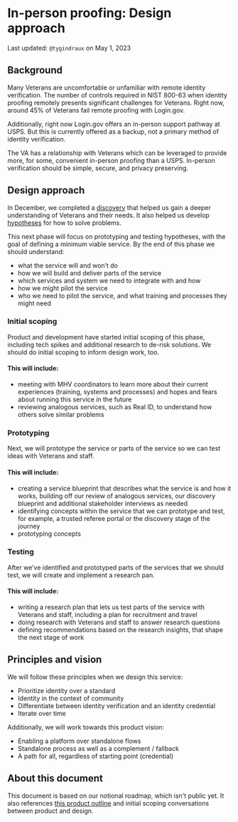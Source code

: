 # In-person proofing: Design approach

Last updated: `@tygindraux` on May 1, 2023 

## Background

Many Veterans are uncomfortable or unfamiliar with remote identity verification. The number of controls required in NIST 800-63 when identity proofing remotely presents significant challenges for Veterans. Right now, around 45% of Veterans fail remote proofing with Login.gov.

Additionally, right now Login.gov offers an in-person support pathway at USPS. But this is currently offered as a backup, not a primary method of identity verification.

The VA has a relationship with Veterans which can be leveraged to provide more, for some, convenient in-person proofing than a USPS. In-person verification should be simple, secure, and privacy preserving.

## Design approach

In December, we completed a [discovery](https://github.com/department-of-veterans-affairs/va.gov-team/tree/master/products/login.gov-adoption/research/2022-10-Login.gov-Adoption-Discovery-Research) that helped us gain a deeper understanding of Veterans and their needs. It also helped us develop [hypotheses](https://github.com/department-of-veterans-affairs/va.gov-team/blob/master/products/login.gov-adoption/products/in-person%20support/product-brief.md) for how to solve problems.

This next phase will focus on prototyping and testing hypotheses, with the goal of defining a minimum viable service. By the end of this phase we should understand:
- what the service will and won’t do
- how we will build and deliver parts of the service
- which services and system we need to integrate with and how
- how we might pilot the service
- who we need to pilot the service, and what training and processes they might need

### Initial scoping

Product and development have started initial scoping of this phase, including tech spikes and additional research to de-risk solutions. We should do initial scoping to inform design work, too.

#### This will include:
- meeting with MHV coordinators to learn more about their current experiences (training, systems and processes) and hopes and fears about running this service in the future
- reviewing analogous services, such as Real ID, to understand how others solve similar problems

### Prototyping

Next, we will prototype the service or parts of the service so we can test ideas with Veterans and staff.

#### This will include:
- creating a service blueprint that describes what the service is and how it works, building off our review of analogous services, our discovery blueprint and additional stakeholder interviews as needed
- identifying concepts within the service that we can prototype and test, for example, a trusted referee portal or the discovery stage of the journey
- prototyping concepts

### Testing

After we’ve identified and prototyped parts of the services that we should test, we will create and implement a research pan.

#### This will include:
- writing a research plan that lets us test parts of the service with Veterans and staff, including a plan for recruitment and travel
- doing research with Veterans and staff to answer research questions
- defining recommendations based on the research insights, that shape the next stage of work

## Principles and vision

We will follow these principles when we design this service:
- Prioritize identity over a standard
- Identity in the context of community
- Differentiate between identity verification and an identity credential
- Iterate over time

Additionally, we will work towards this product vision:
- Enabling a platform over standalone flows
- Standalone process as well as a complement / fallback
- A path for all, regardless of starting point (credential)

## About this document 

This document is based on our notional roadmap, which isn't public yet. It also references [this product outline](https://github.com/department-of-veterans-affairs/va.gov-team/blob/master/products/login.gov-adoption/products/in-person%20support/product-brief.md) and initial scoping conversations between product and design.
